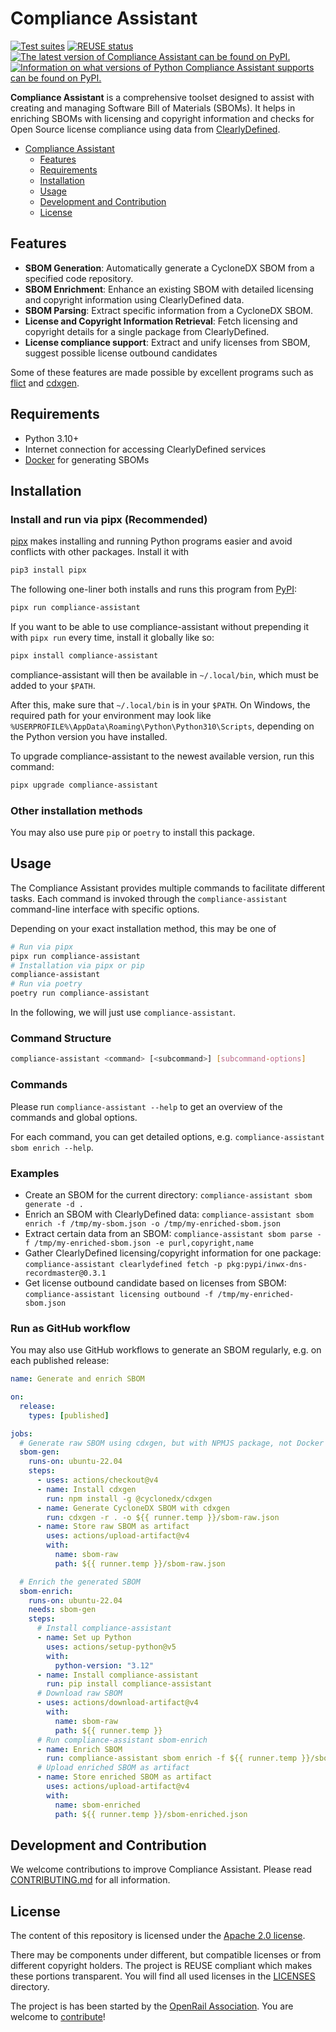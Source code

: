 <!--
SPDX-FileCopyrightText: 2024 DB Systel GmbH

SPDX-License-Identifier: Apache-2.0
-->

# Compliance Assistant

[![Test suites](https://github.com/OpenRailAssociation/compliance-assistant/actions/workflows/test.yaml/badge.svg)](https://github.com/OpenRailAssociation/compliance-assistant/actions/workflows/test.yaml)
[![REUSE status](https://api.reuse.software/badge/github.com/OpenRailAssociation/compliance-assistant)](https://api.reuse.software/info/github.com/OpenRailAssociation/compliance-assistant)
[![The latest version of Compliance Assistant can be found on PyPI.](https://img.shields.io/pypi/v/compliance-assistant.svg)](https://pypi.org/project/compliance-assistant/)
[![Information on what versions of Python Compliance Assistant supports can be found on PyPI.](https://img.shields.io/pypi/pyversions/compliance-assistant.svg)](https://pypi.org/project/compliance-assistant/)

**Compliance Assistant** is a comprehensive toolset designed to assist with creating and managing Software Bill of Materials (SBOMs). It helps in enriching SBOMs with licensing and copyright information and checks for Open Source license compliance using data from [ClearlyDefined](https://clearlydefined.io/).

<!-- TOC -->
- [Compliance Assistant](#compliance-assistant)
  - [Features](#features)
  - [Requirements](#requirements)
  - [Installation](#installation)
  - [Usage](#usage)
  - [Development and Contribution](#development-and-contribution)
  - [License](#license)
<!-- /TOC -->

## Features

- **SBOM Generation**: Automatically generate a CycloneDX SBOM from a specified code repository.
- **SBOM Enrichment**: Enhance an existing SBOM with detailed licensing and copyright information using ClearlyDefined data.
- **SBOM Parsing**: Extract specific information from a CycloneDX SBOM.
- **License and Copyright Information Retrieval**: Fetch licensing and copyright details for a single package from ClearlyDefined.
- **License compliance support**: Extract and unify licenses from SBOM, suggest possible license outbound candidates

Some of these features are made possible by excellent programs such as [flict](https://github.com/vinland-technology/flict) and [cdxgen](https://github.com/CycloneDX/cdxgen).

## Requirements

- Python 3.10+
- Internet connection for accessing ClearlyDefined services
- [Docker](https://www.docker.com/) for generating SBOMs

## Installation

### Install and run via pipx (Recommended)

[pipx](https://pypa.github.io/pipx/) makes installing and running Python programs easier and avoid conflicts with other packages. Install it with

```sh
pip3 install pipx
```

The following one-liner both installs and runs this program from [PyPI](https://pypi.org/project/compliance-assistant/):

```sh
pipx run compliance-assistant
```

If you want to be able to use compliance-assistant without prepending it with `pipx run` every time, install it globally like so:

```sh
pipx install compliance-assistant
```

compliance-assistant will then be available in `~/.local/bin`, which must be added to your `$PATH`.

After this, make sure that `~/.local/bin` is in your `$PATH`. On Windows, the required path for your environment may look like `%USERPROFILE%\AppData\Roaming\Python\Python310\Scripts`, depending on the Python version you have installed.

To upgrade compliance-assistant to the newest available version, run this command:

```sh
pipx upgrade compliance-assistant
```


### Other installation methods

You may also use pure `pip` or `poetry` to install this package.


## Usage

The Compliance Assistant provides multiple commands to facilitate different tasks. Each command is invoked through the `compliance-assistant` command-line interface with specific options.

Depending on your exact installation method, this may be one of

```sh
# Run via pipx
pipx run compliance-assistant
# Installation via pipx or pip
compliance-assistant
# Run via poetry
poetry run compliance-assistant
```

In the following, we will just use `compliance-assistant`.

### Command Structure

```bash
compliance-assistant <command> [<subcommand>] [subcommand-options]
```

### Commands

Please run `compliance-assistant --help` to get an overview of the commands and global options.

For each command, you can get detailed options, e.g. `compliance-assistant sbom enrich --help`.

### Examples

* Create an SBOM for the current directory: `compliance-assistant sbom generate -d .`
* Enrich an SBOM with ClearlyDefined data: `compliance-assistant sbom enrich -f /tmp/my-sbom.json -o /tmp/my-enriched-sbom.json`
* Extract certain data from an SBOM: `compliance-assistant sbom parse -f /tmp/my-enriched-sbom.json -e purl,copyright,name`
* Gather ClearlyDefined licensing/copyright information for one package: `compliance-assistant clearlydefined fetch -p pkg:pypi/inwx-dns-recordmaster@0.3.1`
* Get license outbound candidate based on licenses from SBOM: `compliance-assistant licensing outbound -f /tmp/my-enriched-sbom.json`

### Run as GitHub workflow

You may also use GitHub workflows to generate an SBOM regularly, e.g. on each published release:

```yaml
name: Generate and enrich SBOM

on:
  release:
    types: [published]

jobs:
  # Generate raw SBOM using cdxgen, but with NPMJS package, not Docker container
  sbom-gen:
    runs-on: ubuntu-22.04
    steps:
      - uses: actions/checkout@v4
      - name: Install cdxgen
        run: npm install -g @cyclonedx/cdxgen
      - name: Generate CycloneDX SBOM with cdxgen
        run: cdxgen -r . -o ${{ runner.temp }}/sbom-raw.json
      - name: Store raw SBOM as artifact
        uses: actions/upload-artifact@v4
        with:
          name: sbom-raw
          path: ${{ runner.temp }}/sbom-raw.json

  # Enrich the generated SBOM
  sbom-enrich:
    runs-on: ubuntu-22.04
    needs: sbom-gen
    steps:
      # Install compliance-assistant
      - name: Set up Python
        uses: actions/setup-python@v5
        with:
          python-version: "3.12"
      - name: Install compliance-assistant
        run: pip install compliance-assistant
      # Download raw SBOM
      - uses: actions/download-artifact@v4
        with:
          name: sbom-raw
          path: ${{ runner.temp }}
      # Run compliance-assistant sbom-enrich
      - name: Enrich SBOM
        run: compliance-assistant sbom enrich -f ${{ runner.temp }}/sbom-raw.json -o ${{ runner.temp }}/sbom-enriched.json
      # Upload enriched SBOM as artifact
      - name: Store enriched SBOM as artifact
        uses: actions/upload-artifact@v4
        with:
          name: sbom-enriched
          path: ${{ runner.temp }}/sbom-enriched.json
```


## Development and Contribution

We welcome contributions to improve Compliance Assistant. Please read [CONTRIBUTING.md](./CONTRIBUTING.md) for all information.


## License

The content of this repository is licensed under the [Apache 2.0 license](https://www.apache.org/licenses/LICENSE-2.0).

There may be components under different, but compatible licenses or from different copyright holders. The project is REUSE compliant which makes these portions transparent. You will find all used licenses in the [LICENSES](./LICENSES/) directory.

The project is has been started by the [OpenRail Association](https://openrailassociation.org). You are welcome to [contribute](./CONTRIBUTING.md)!
